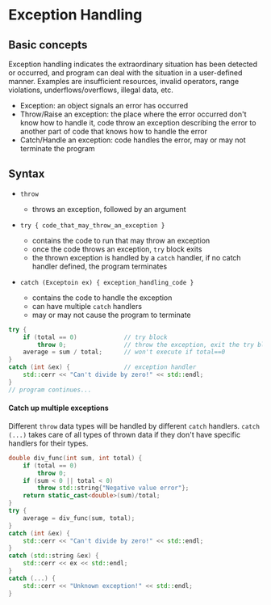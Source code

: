 # Exception Handling

## Basic concepts

Exception handling indicates the extraordinary situation has been detected or occurred, and program can deal with the situation in a user-defined manner. Examples are insufficient resources, invalid operators, range violations, underflows/overflows, illegal data, etc.

- Exception: an object signals an error has occurred
- Throw/Raise an exception: the place where the error occurred don't know how to handle it, code throw an exception describing the error to another part of code that knows how to handle the error
- Catch/Handle an exception: code handles the error, may or may not terminate the program

## Syntax

- `throw`
    * throws an exception, followed by an argument

- `try { code_that_may_throw_an_exception }`
    * contains the code to run that may throw an exception
    * once the code throws an exception, `try` block exits
    * the thrown exception is handled by a `catch` handler, if no catch handler defined, the program terminates

- `catch (Exceptoin ex) { exception_handling_code }`
    * contains the code to handle the exception
    * can have multiple `catch` handlers
    * may or may not cause the program to terminate

```c++
try {
    if (total == 0)             // try block
        throw 0;                // throw the exception, exit the try block
    average = sum / total;      // won't execute if total==0
}
catch (int &ex) {               // exception handler
    std::cerr << "Can't divide by zero!" << std::endl;
}
// program continues...
```

#### Catch up multiple exceptions

Different `throw` data types will be handled by different `catch` handlers. `catch (...)` takes care of all types of thrown data if they don't have specific handlers for their types.

```c++
double div_func(int sum, int total) {
    if (total == 0)
        throw 0;
    if (sum < 0 || total < 0)
        throw std::string{"Negative value error"};
    return static_cast<double>(sum)/total;
}
try {
    average = div_func(sum, total);
}
catch (int &ex) {
    std::cerr << "Can't divide by zero!" << std::endl;
}
catch (std::string &ex) {
    std::cerr << ex << std::endl;
}
catch (...) {
    std::cerr << "Unknown exception!" << std::endl;
}
```